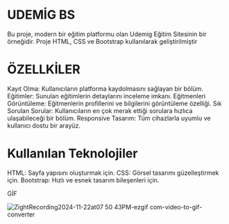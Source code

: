 # UDEMİG BS

Bu proje, modern bir eğitim platformu olan Udemig Eğitim Sitesinin bir örneğidir. Proje HTML, CSS ve Bootstrap kullanılarak geliştirilmiştir

# ÖZELLKİLER
Kayıt Olma: Kullanıcıların platforma kaydolmasını sağlayan bir bölüm.
Eğitimler: Sunulan eğitimlerin detaylarını inceleme imkanı.
Eğitmenleri Görüntüleme: Eğitmenlerin profillerini ve bilgilerini görüntüleme özelliği.
Sık Sorulan Sorular: Kullanıcıların en çok merak ettiği sorulara hızlıca ulaşabileceği bir bölüm.
Responsive Tasarım: Tüm cihazlarla uyumlu ve kullanıcı dostu bir arayüz.

# Kullanılan Teknolojiler
HTML: Sayfa yapısını oluşturmak için.
CSS: Görsel tasarımı güzelleştirmek için.
Bootstrap: Hızlı ve esnek tasarım bileşenleri için.

GİF

![ZightRecording2024-11-22at07 50 43PM-ezgif com-video-to-gif-converter](https://github.com/user-attachments/assets/a52ab552-d3bd-47f0-b177-48af0906d453)

